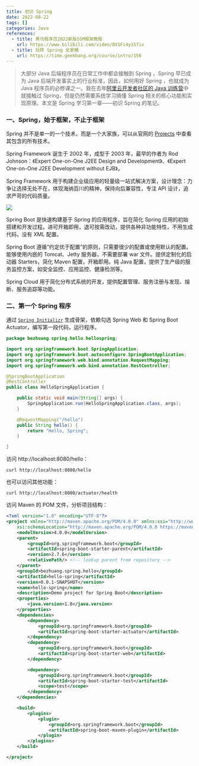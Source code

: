 ```yaml
---
title: 初识 Spring
date: 2022-08-22
tags: []
categories: Java
references:
  - title: 黑马程序员2022新版SSM框架教程
    url: https://www.bilibili.com/video/BV1Fi4y1S7ix
  - title: 玩转 Spring 全家桶
    url: https://time.geekbang.org/course/intro/156
---
```


> 大部分 Java 后端程序员在日常工作中都会接触到 Spring ，Spring 早已成为 Java 后端开发事实上的行业标准，因此，如何用好 Spring ，也就成为 Java 程序员的必修课之一。我在去年[阿里云开发者社区的 Java 训练营](/Java高级训练营/)中就接触过 Spring，但是仍然需要系统学习搞懂 Spring 相关的核心功能和实现原理。本文是 Spring 学习第一章——初识 Spring 的笔记。

<!--more-->

### 一、Spring，始于框架，不止于框架

Spring 并不是单一的一个技术，而是一个大家族，可以从官网的 [Projects](https://spring.io/projects) 中查看其包含的所有技术。

Spring Framework 诞生于 2002 年，成型于 2003 年，最早的作者为 Rod Johnson：《Expert One-on-One J2EE Design and Development》、《Expert One-on-One J2EE Development without EJB》。

Spring Framework 用于构建企业级应用的轻量级一站式解决方案，设计理念：力争让选择无处不在，体现海纳百川的精神，保持向后兼容性，专注 API 设计，追求严苛的代码质量。

![](https://blog.zhuangzhihao.top/img/spring01.png)

Spring Boot 是快速构建基于 Spring 的应用程序，旨在简化 Spring 应用的初始搭建和开发过程。进可开箱即用，退可按需改动，提供各种非功能特性，不用生成代码，没有 XML 配置。

Spring Boot 遵循“约定优于配置”的原则，只需要很少的配置或使用默认的配置。能够使用内嵌的 Tomcat、Jetty 服务器，不需要部署 war 文件。提供定制化的启动器 Starters，简化 Maven 配置，开箱即用。纯 Java 配置，提供了生产级的服务监控方案，如安全监控、应用监控、健康检测等。

Spring Cloud 用于简化分布式系统的开发，提供配置管理、服务注册与发现、熔断、服务追踪等功能。

### 二、第一个 Spring 程序

﻿﻿通过 [`Spring Initializr`](https://start.spring.io/) 生成骨架，依赖勾选 Spring Web 和 Spring Boot Actuator，编写第一段代码，运行程序。

```java
package bezhuang.spring.hello.hellospring;

import org.springframework.boot.SpringApplication;
import org.springframework.boot.autoconfigure.SpringBootApplication;
import org.springframework.web.bind.annotation.RequestMapping;
import org.springframework.web.bind.annotation.RestController;

@SpringBootApplication
@RestController
public class HelloSpringApplication {

    public static void main(String[] args) {
      	SpringApplication.run(HelloSpringApplication.class, args);
    }

    @RequestMapping("/hello")
    public String hello() {
      	return "Hello, Spring";
    }

}
```

访问 http://localhost:8080/hello：

```
curl http://localhost:8080/hello
```

也可以访问其他功能：

```
curl http://localhost:8080/actuator/health
```

访问 Maven 的 POM 文件，分析项目结构：

```xml
<?xml version="1.0" encoding="UTF-8"?>
<project xmlns="http://maven.apache.org/POM/4.0.0" xmlns:xsi="http://www.w3.org/2001/XMLSchema-instance"
	xsi:schemaLocation="http://maven.apache.org/POM/4.0.0 https://maven.apache.org/xsd/maven-4.0.0.xsd">
	<modelVersion>4.0.0</modelVersion>
	<parent>
		<groupId>org.springframework.boot</groupId>
		<artifactId>spring-boot-starter-parent</artifactId>
		<version>2.7.6</version>
		<relativePath/> <!-- lookup parent from repository -->
	</parent>
	<groupId>bezhuang.spring.hello</groupId>
	<artifactId>hello-spring</artifactId>
	<version>0.0.1-SNAPSHOT</version>
	<name>hello-spring</name>
	<description>Demo project for Spring Boot</description>
	<properties>
		<java.version>1.8</java.version>
	</properties>
	<dependencies>
		<dependency>
			<groupId>org.springframework.boot</groupId>
			<artifactId>spring-boot-starter-actuator</artifactId>
		</dependency>
		<dependency>
			<groupId>org.springframework.boot</groupId>
			<artifactId>spring-boot-starter-web</artifactId>
		</dependency>

		<dependency>
			<groupId>org.springframework.boot</groupId>
			<artifactId>spring-boot-starter-test</artifactId>
			<scope>test</scope>
		</dependency>
	</dependencies>

	<build>
		<plugins>
			<plugin>
				<groupId>org.springframework.boot</groupId>
				<artifactId>spring-boot-maven-plugin</artifactId>
			</plugin>
		</plugins>
	</build>

</project>
```

